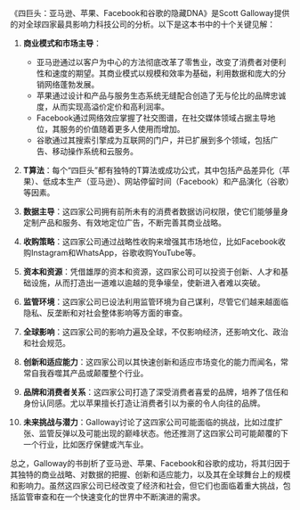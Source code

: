 《四巨头：亚马逊、苹果、Facebook和谷歌的隐藏DNA》是Scott Galloway提供的对全球四家最具影响力科技公司的分析。以下是这本书中的十个关键见解：

1. **商业模式和市场主导**：
   - 亚马逊通过以客户为中心的方法彻底改革了零售业，改变了消费者对便利性和速度的期望。其商业模式以规模和效率为基础，利用数据和庞大的分销网络蓬勃发展。
   - 苹果通过设计和产品与服务生态系统无缝配合创造了无与伦比的品牌忠诚度，从而实现高溢价定价和高利润率。
   - Facebook通过网络效应掌握了社交图谱，在社交媒体领域占据主导地位，其服务的价值随着更多人使用而增加。
   - 谷歌通过其搜索引擎成为互联网的门户，并已扩展到多个领域，包括广告、移动操作系统和云服务。

2. **T算法**：每个“四巨头”都有独特的T算法或成功公式，其中包括产品差异化（苹果）、低成本生产（亚马逊）、网站停留时间（Facebook）和产品演化（谷歌）等因素。

3. **数据主导**：这四家公司拥有前所未有的消费者数据访问权限，使它们能够量身定制产品和服务、有效地定位广告，不断完善其商业战略。

4. **收购策略**：这四家公司通过战略性收购来增强其市场地位，比如Facebook收购Instagram和WhatsApp，谷歌收购YouTube等。

5. **资本和资源**：凭借雄厚的资本和资源，这四家公司可以投资于创新、人才和基础设施，从而打造出一道难以逾越的竞争壕垒，使新进入者难以突破。

6. **监管环境**：这四家公司已设法利用监管环境为自己谋利，尽管它们越来越面临隐私、反垄断和对社会整体影响等方面的审查。

7. **全球影响**：这四家公司的影响力遍及全球，不仅影响经济，还影响文化、政治和社会规范。

8. **创新和适应能力**：这四家公司以其快速创新和适应市场变化的能力而闻名，常常自我吞噬其产品或颠覆整个行业。

9. **品牌和消费者关系**：这四家公司打造了深受消费者喜爱的品牌，培养了信任和身份认同感。尤以苹果擅长打造让消费者引以为豪的令人向往的品牌。

10. **未来挑战与潜力**：Galloway讨论了这四家公司可能面临的挑战，比如过度扩张、监管反弹以及可能出现的巅峰状态。他还推测了这四家公司可能颠覆的下一个行业，比如医疗保健或汽车业。

总之，Galloway的书剖析了亚马逊、苹果、Facebook和谷歌的成功，将其归因于其独特的商业战略、对数据的把握、创新和适应能力，以及其在全球舞台上的规模和影响力。虽然这四家公司已经改变了经济和社会，但它们也面临着重大挑战，包括监管审查和在一个快速变化的世界中不断演进的需求。